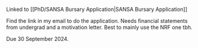 Linked to [[PhD/SANSA Bursary Application|SANSA Bursary Application]] 

Find the link in my email to do the application. Needs financial statements from undergrad and a motivation letter. Best to mainly use the NRF one tbh.

Due 30 September 2024.
